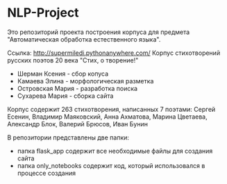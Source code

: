 # NLP-Project

Это репозиторий проекта построения корпуса для предмета "Автоматическая обработка естественного языка". 

Ссылка: http://supermiledi.pythonanywhere.com/
Корпус стихотворений русских поэтов 20 века "Стих, о творение!"

- Шерман Ксения - сбор копуса
- Камаева Элина - морфологическая разметка
- Островская Мария - разработка поиска
- Сухарева Мария - сборка сайта

Корпус содержит 263 стихотворения, написанных 7 поэтами: Сергей Есенин, Владимир Маяковский, Анна Ахматова, Марина Цветаева, Александр Блок, Валерий Брюсов, Иван Бунин

В репозитории представлены две папки:
- папка flask_app содержит все необходимые файлы для создания сайта
- папка only_notebooks содержит код, который использовался в процессе создания
